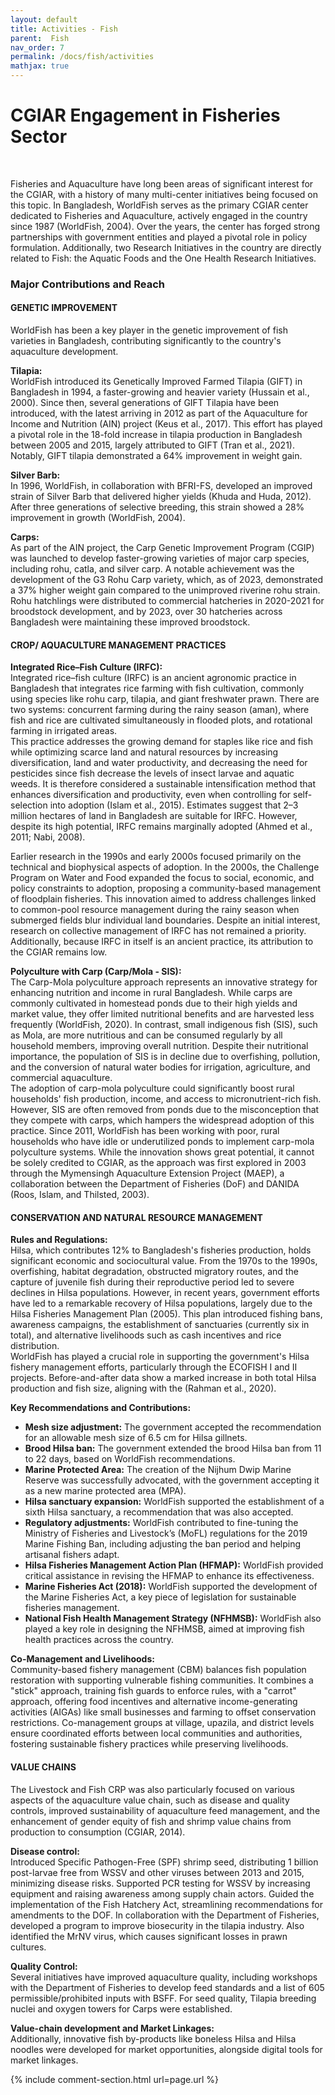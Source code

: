 ```yaml
---
layout: default
title: Activities - Fish
parent:  Fish
nav_order: 7
permalink: /docs/fish/activities
mathjax: true
---
```

# CGIAR Engagement in Fisheries Sector
<br>

Fisheries and Aquaculture have long been areas of significant interest for the CGIAR, with a history of many multi-center initiatives being focused on this topic.
In Bangladesh, WorldFish serves as the primary CGIAR center dedicated to Fisheries and Aquaculture, actively engaged in the country since 1987 (WorldFish, 2004). Over the years, the center has forged strong partnerships with government entities and played a pivotal role in policy formulation. 
Additionally, two Research Initiatives in the country are directly related to Fish: the Aquatic Foods and the One Health Research Initiatives.


### Major Contributions and Reach

#### GENETIC IMPROVEMENT
WorldFish has been a key player in the genetic improvement of fish varieties in Bangladesh, contributing significantly to the country's aquaculture development.

**Tilapia:**  
WorldFish introduced its Genetically Improved Farmed Tilapia (GIFT) in Bangladesh in 1994, a faster-growing and heavier variety (Hussain et al., 2000). Since then, several generations of GIFT Tilapia have been introduced, with the latest arriving in 2012 as part of the Aquaculture for Income and Nutrition (AIN) project (Keus et al., 2017). This effort has played a pivotal role in the 18-fold increase in tilapia production in Bangladesh between 2005 and 2015, largely attributed to GIFT (Tran et al., 2021). Notably, GIFT tilapia demonstrated a 64% improvement in weight gain.

**Silver Barb:**  
In 1996, WorldFish, in collaboration with BFRI-FS, developed an improved strain of Silver Barb that delivered higher yields (Khuda and Huda, 2012). After three generations of selective breeding, this strain showed a 28% improvement in growth (WorldFish, 2004).

**Carps:**  
As part of the AIN project, the Carp Genetic Improvement Program (CGIP) was launched to develop faster-growing varieties of major carp species, including rohu, catla, and silver carp. A notable achievement was the development of the G3 Rohu Carp variety, which, as of 2023, demonstrated a 37% higher weight gain compared to the unimproved riverine rohu strain. Rohu hatchlings were distributed to commercial hatcheries in 2020-2021 for broodstock development, and by 2023, over 30 hatcheries across Bangladesh were maintaining these improved broodstock.

#### CROP/ AQUACULTURE MANAGEMENT PRACTICES

**Integrated Rice–Fish Culture (IRFC):**  
Integrated rice–fish culture (IRFC) is an ancient agronomic practice in Bangladesh that integrates rice farming with fish cultivation, commonly using species like rohu carp, tilapia, and giant freshwater prawn. There are two systems: concurrent farming during the rainy season (aman), where fish and rice are cultivated simultaneously in flooded plots, and rotational farming in irrigated areas.  
This practice addresses the growing demand for staples like rice and fish while optimizing scarce land and natural resources by increasing diversification, land and water productivity, and decreasing the need for pesticides since fish decrease the levels of insect larvae and aquatic weeds. It is therefore considered a sustainable intensification method that enhances diversification and productivity, even when controlling for self-selection into adoption (Islam et al., 2015). Estimates suggest that 2–3 million hectares of land in Bangladesh are suitable for IRFC. However, despite its high potential, IRFC remains marginally adopted (Ahmed et al., 2011; Nabi, 2008).

Earlier research in the 1990s and early 2000s focused primarily on the technical and biophysical aspects of adoption. In the 2000s, the Challenge Program on Water and Food expanded the focus to social, economic, and policy constraints to adoption, proposing a community-based management of floodplain fisheries. This innovation aimed to address challenges linked to common-pool resource management during the rainy season when submerged fields blur individual land boundaries. Despite an initial interest, research on collective management of IRFC has not remained a priority. Additionally, because IRFC in itself is an ancient practice, its attribution to the CGIAR remains low.

**Polyculture with Carp (Carp/Mola - SIS):**  
The Carp-Mola polyculture approach represents an innovative strategy for enhancing nutrition and income in rural Bangladesh. While carps are commonly cultivated in homestead ponds due to their high yields and market value, they offer limited nutritional benefits and are harvested less frequently (WorldFish, 2020). In contrast, small indigenous fish (SIS), such as Mola, are more nutritious and can be consumed regularly by all household members, improving overall nutrition. Despite their nutritional importance, the population of SIS is in decline due to overfishing, pollution, and the conversion of natural water bodies for irrigation, agriculture, and commercial aquaculture.  
The adoption of carp-mola polyculture could significantly boost rural households' fish production, income, and access to micronutrient-rich fish. However, SIS are often removed from ponds due to the misconception that they compete with carps, which hampers the widespread adoption of this practice. Since 2011, WorldFish has been working with poor, rural households who have idle or underutilized ponds to implement carp-mola polyculture systems. While the innovation shows great potential, it cannot be solely credited to CGIAR, as the approach was first explored in 2003 through the Mymensingh Aquaculture Extension Project (MAEP), a collaboration between the Department of Fisheries (DoF) and DANIDA (Roos, Islam, and Thilsted, 2003).

#### CONSERVATION AND NATURAL RESOURCE MANAGEMENT

**Rules and Regulations:**  
Hilsa, which contributes 12% to Bangladesh's fisheries production, holds significant economic and sociocultural value. From the 1970s to the 1990s, overfishing, habitat degradation, obstructed migratory routes, and the capture of juvenile fish during their reproductive period led to severe declines in Hilsa populations. However, in recent years, government efforts have led to a remarkable recovery of Hilsa populations, largely due to the Hilsa Fisheries Management Plan (2005). This plan introduced fishing bans, awareness campaigns, the establishment of sanctuaries (currently six in total), and alternative livelihoods such as cash incentives and rice distribution.  
WorldFish has played a crucial role in supporting the government's Hilsa fishery management efforts, particularly through the ECOFISH I and II projects. Before-and-after data show a marked increase in both total Hilsa production and fish size, aligning with the (Rahman et al., 2020).

**Key Recommendations and Contributions:**
- **Mesh size adjustment:** The government accepted the recommendation for an allowable mesh size of 6.5 cm for Hilsa gillnets.
- **Brood Hilsa ban:** The government extended the brood Hilsa ban from 11 to 22 days, based on WorldFish recommendations.
- **Marine Protected Area:** The creation of the Nijhum Dwip Marine Reserve was successfully advocated, with the government accepting it as a new marine protected area (MPA).
- **Hilsa sanctuary expansion:** WorldFish supported the establishment of a sixth Hilsa sanctuary, a recommendation that was also accepted.
- **Regulatory adjustments:** WorldFish contributed to fine-tuning the Ministry of Fisheries and Livestock’s (MoFL) regulations for the 2019 Marine Fishing Ban, including adjusting the ban period and helping artisanal fishers adapt.
- **Hilsa Fisheries Management Action Plan (HFMAP):** WorldFish provided critical assistance in revising the HFMAP to enhance its effectiveness.
- **Marine Fisheries Act (2018):** WorldFish supported the development of the Marine Fisheries Act, a key piece of legislation for sustainable fisheries management.
- **National Fish Health Management Strategy (NFHMSB):** WorldFish also played a key role in designing the NFHMSB, aimed at improving fish health practices across the country.

**Co-Management and Livelihoods:**  
Community-based fishery management (CBM) balances fish population restoration with supporting vulnerable fishing communities. It combines a "stick" approach, training fish guards to enforce rules, with a "carrot" approach, offering food incentives and alternative income-generating activities (AIGAs) like small businesses and farming to offset conservation restrictions. Co-management groups at village, upazila, and district levels ensure coordinated efforts between local communities and authorities, fostering sustainable fishery practices while preserving livelihoods.

#### VALUE CHAINS

The Livestock and Fish CRP was also particularly focused on various aspects of the aquaculture value chain, such as disease and quality controls, improved sustainability of aquaculture feed management, and the enhancement of gender equity of fish and shrimp value chains from production to consumption (CGIAR, 2014).

**Disease control:**  
Introduced Specific Pathogen-Free (SPF) shrimp seed, distributing 1 billion post-larvae free from WSSV and other viruses between 2013 and 2015, minimizing disease risks. Supported PCR testing for WSSV by increasing equipment and raising awareness among supply chain actors. Guided the implementation of the Fish Hatchery Act, streamlining recommendations for amendments to the DOF. In collaboration with the Department of Fisheries, developed a program to improve biosecurity in the tilapia industry. Also identified the MrNV virus, which causes significant losses in prawn cultures.

**Quality Control:**  
Several initiatives have improved aquaculture quality, including workshops with the Department of Fisheries to develop feed standards and a list of 605 permissible/prohibited inputs with BSFF. For seed quality, Tilapia breeding nuclei and oxygen towers for Carps were established.

**Value-chain development and Market Linkages:**  
Additionally, innovative fish by-products like boneless Hilsa and Hilsa noodles were developed for market opportunities, alongside digital tools for market linkages.


{% include comment-section.html url=page.url %}
